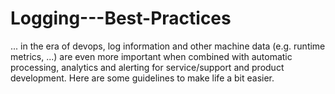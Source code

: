 # Logging---Best-Practices
... in the era of devops, log information and other machine data (e.g. runtime metrics, ...) are even more important when combined with automatic processing, analytics and alerting for service/support and product development.  Here are some guidelines to make life a bit easier.

